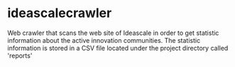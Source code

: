 ideascalecrawler
================

Web crawler that scans the web site of Ideascale in order to get statistic information about the active innovation communities. The statistic information is stored in a CSV file located under the project directory called 'reports'
